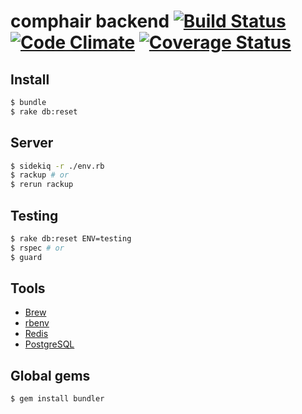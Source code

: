 comphair backend [![Build Status](https://travis-ci.org/comphair/backend.png?branch=master)](https://travis-ci.org/comphair/backend) [![Code Climate](https://codeclimate.com/repos/52570a4813d63740d20010b5/badges/826fb9dd696ea94a96fd/gpa.png)](https://codeclimate.com/repos/52570a4813d63740d20010b5/feed) [![Coverage Status](https://coveralls.io/repos/comphair/backend/badge.png)](https://coveralls.io/r/comphair/backend)
=============

## Install
```sh
$ bundle
$ rake db:reset
```

## Server
```sh
$ sidekiq -r ./env.rb
$ rackup # or
$ rerun rackup
```

## Testing
```sh
$ rake db:reset ENV=testing
$ rspec # or
$ guard
```

## Tools
* [Brew](http://brew.sh/)
* [rbenv](https://github.com/sstephenson/rbenv)
* [Redis](http://redis.io/)
* [PostgreSQL](http://postgresapp.com/)

## Global gems
```sh
$ gem install bundler
```

